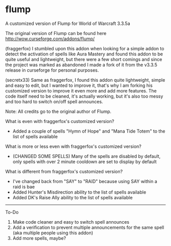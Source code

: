 flump
=====

A customized version of Flump for World of Warcraft 3.3.5a

The original version of Flump can be found here http://wow.curseforge.com/addons/flump/

(fraggerfox) I stumbled upon this addon when looking for a simple addon to detect the activation of spells like Aura Mastery
and found this addon to be quite useful and lightweight, but there were a few short comings and since the project
was marked as abandoned I made a fork of it from the v3.3.5 release in curseforge for personal purposes.

(secretx33) Same as fraggerfox, I found this addon quite lightweight, simple and easy to edit, but I wanted to improve it, that's why I am forking his customized version to improve it even more and add more features. The code itself need to be cleaned, it's actually working, but it's also too messy and too hard to switch on/off spell announces.

Note: All credits go to the original author of Flump.

What is even with fraggerfox's customized version?

* Added a couple of spells "Hymn of Hope" and "Mana Tide Totem" to the list of spells available

What is more or less even with fraggerfox's customized version?

* (CHANGED SOME SPELLS) Many of the spells are disabled by default, only spells with over 2 minute cooldown are set to display by default

What is different from fraggerfox's customized version?

* I've changed back from "SAY" to "RAID" because using SAY within a raid is bae
* Added Hunter's Misdirection ability to the list of spells available
* Added DK's Raise Ally ability to the list of spells available

-----
To-Do 

1. Make code cleaner and easy to switch spell announces
2. Add a verification to prevent multiple announcements for the same spell (aka multiple people using this addon)
3. Add more spells, maybe?
